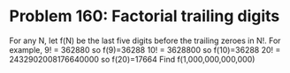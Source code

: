 # Problem 160: Factorial trailing digits
For any N, let f(N) be the last five digits before the trailing zeroes
in N!. For example, 9! = 362880 so f(9)=36288 10! = 3628800 so
f(10)=36288 20! = 2432902008176640000 so f(20)=17664 Find
f(1,000,000,000,000)
